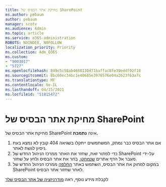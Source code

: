 ```yaml
---
title: מחיקת אתר הבסיס של SharePoint
ms.author: pebaum
author: pebaum
manager: scotv
ms.audience: Admin
ms.topic: article
ms.service: o365-administration
ROBOTS: NOINDEX, NOFOLLOW
localization_priority: Priority
ms.collection: Adm_O365
ms.custom:
- "9003017"
- "5727"
ms.openlocfilehash: 849c5c58ab4688130d71baffac8fe39eddf92f18
ms.sourcegitcommit: 8bc60ec34bc1e40685e3976576e04a2623f63a7c
ms.translationtype: MT
ms.contentlocale: he-IL
ms.lasthandoff: 04/15/2021
ms.locfileid: "51815472"
---
```

# <a name="delete-the-sharepoint-root-site"></a>מחיקת אתר הבסיס של SharePoint

מחיקת אתר הבסיס של SharePoint אינה  **נתמכת.**

1.  אם אתר הבסיס כבר נמחק, המשתמשים ייתקלו בשגיאה 404 קובץ לא נמצא בעת ניסיון לגשת לאתר.
2.  כדי לפתור זאת, שחזר את האתר ממרכז הניהול החדש של SharePoint על-ידי מעבר אל הדף אתרים  [שנמחקו,](https://admin.microsoft.com/sharepoint?page=recycleBin&modern=true)  בחר את אתר הבסיס ולחץ על שחזר.
3.  במקום למחוק את אתר הבסיס, השתמש באתר [החלפה](https://docs.microsoft.com/sharepoint/modern-root-site#replace-your-root-site)  ממרכז הניהול החדש של SharePoint לאחר שחזור אתר הבסיס.

לקבלת מידע נוסף, ראה [מודרניזציה של אתר הבסיס שלך](https://docs.microsoft.com/sharepoint/modern-root-site)